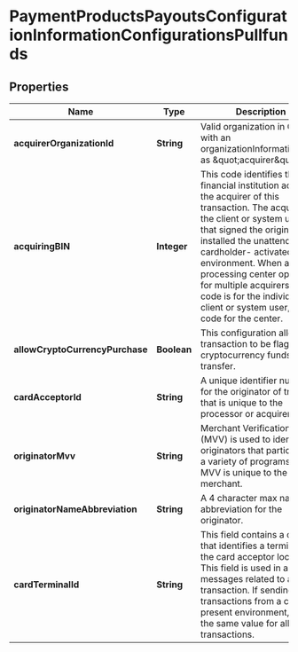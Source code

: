 
# PaymentProductsPayoutsConfigurationInformationConfigurationsPullfunds

## Properties
Name | Type | Description | Notes
------------ | ------------- | ------------- | -------------
**acquirerOrganizationId** | **String** | Valid organization in OMS with an organizationInformation.type as \&quot;acquirer\&quot;. |  [optional]
**acquiringBIN** | **Integer** | This code identifies the financial institution acting as the acquirer of this transaction. The acquirer is the client or system user that signed the originator or installed the unattended cardholder- activated environment. When a processing center operates for multiple acquirers, this code is for the individual client or system user, not a code for the center. | 
**allowCryptoCurrencyPurchase** | **Boolean** | This configuration allows a transaction to be flagged for cryptocurrency funds transfer. |  [optional]
**cardAcceptorId** | **String** | A unique identifier number for the originator of transfers that is unique to the processor or acquirer. | 
**originatorMvv** | **String** | Merchant Verification Value (MVV) is used to identify originators that participate in a variety of programs. The MVV is unique to the merchant. |  [optional]
**originatorNameAbbreviation** | **String** | A 4 character max name abbreviation for the originator. |  [optional]
**cardTerminalId** | **String** | This field contains a code that identifies a terminal at the card acceptor location. This field is used in all messages related to a transaction. If sending transactions from a card not present environment, use the same value for all transactions. | 



